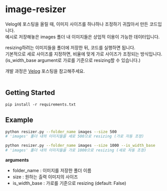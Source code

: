 # image-resizer
Velog에 포스팅을 올릴 때, 이미지 사이즈를 하나하나 조정하기 귀찮아서 만든 코드입니다.  
예시로 저장해놓은 images 폴더 내 이미지들은 상업적 이용이 가능한 데이터입니다.  

resizing하려는 이미지들을 폴더에 저장한 뒤, 코드를 실행하면 됩니다.  
기본적으로 세로 사이즈를 지정하면, 비율에 맞게 가로 사이즈가 조정되는 방식입니다.  
(is_width_base argument로 가로를 기준으로 resizing할 수 있습니다.)  

개발 과정은 [Velog](https://velog.io/@kyeongjun1007/Velog%EC%97%90-%EC%9D%B4%EB%AF%B8%EC%A7%80-%EC%98%AC%EB%A6%B4%EB%95%8C%EB%A7%88%EB%8B%A4-%EC%82%AC%EC%9D%B4%EC%A6%88%EB%A5%BC-%EC%A1%B0%EC%A0%95%ED%95%98%EA%B8%B0-%EA%B7%80%EC%B0%AE%EC%9D%84-%EB%95%8C) 포스팅을 참고해주세요.  
<br>  

## Getting Started
```
pip install -r requirements.txt
```

## Example
```bash
python resizer.py --folder_name images --size 500
# 'images' 폴더 내의 이미지들을 세로 500으로 resizing (가로 자동 조정)

python resizer.py --folder_name images --size 1000 --is_width_base
# 'images' 폴더 내의 이미지들을 가로 1000으로 resizing (세로 자동 조정)

```
**arguments**
- folder_name : 이미지를 저장한 폴더 이름
- size : 원하는 출력 이미지의 사이즈
- is_width_base : 가로를 기준으로 resizing (default: False)
